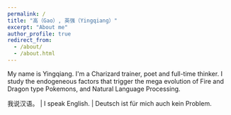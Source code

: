 ```yaml
---
permalink: /
title: "高（Gao）, 英强（Yingqiang）"
excerpt: "About me"
author_profile: true
redirect_from: 
  - /about/
  - /about.html
---
```


My name is Yingqiang. I'm a Charizard trainer, poet and full-time thinker. I study the endogeneous factors that trigger the mega evolution of Fire and Dragon type Pokemons, and Natural Language Processing. 

我说汉语。 | I speak English. | Deutsch ist für mich auch kein Problem.